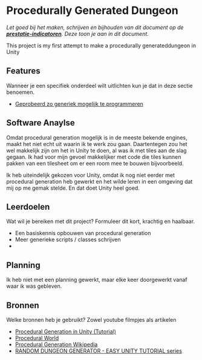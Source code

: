 ﻿# Procedurally Generated Dungeon
*Let goed bij het maken, schrijven en bijhouden van dit document op de **[prestatie-indicatoren](https://drive.google.com/drive/folders/1y8l0Zr4E8b6gYJui_pSzQaoWr-gEr6JN?usp=sharing)**. Deze toon je aan in dit document.*

This project is my first attempt to make a procedurally​ ​generated​ ​dungeon in Unity 

## Features
Wanneer je een specifiek onderdeel wilt uitlichten kun je dat in deze sectie benoemen.

- [Geprobeerd zo generiek mogelijk te programmeren](https://github.com/wesleycats/PGD/blob/master/PGD%20project/Assets/Scripts/RoomSpawner.cs)

## Software Anaylse 
Omdat procedural generation mogelijk is in de meeste bekende engines, maakt het niet echt uit waarin ik te werk zou gaan. Daartentegen zou het wel makkelijk zijn om het in Unity te doen, al was ik met tiles aan de slag gegaan. Ik had voor mijn gevoel makkelijker met code die tiles kunnen pakken van een tilesheet om er een room mee te bouwen bijvoorbeeld.

Ik heb uiteindelijk gekozen voor Unity, omdat ik nog niet eerder met procedural generation heb gewerkt en het wilde leren in een omgeving dat mij op me gemak stelde. En dat doet Unity heel goed.

## Leerdoelen 
Wat wil je bereiken met dit project? Formuleer dit kort, krachtig en haalbaar.
- Een basiskennis opbouwen van procedural generation
- Meer generieke scripts / classes schrijven
- 

## Planning 
Ik heb niet met een planning gewerkt, maar elke keer doorgewerkt vanaf waar ik was gebleven.

## Bronnen
Welke bronnen heb je gebruikt? Zowel youtube filmpjes als artikelen

- [Procedural Generation in Unity (Tutorial)](https://www.youtube.com/watch?v=nADIYwgKHv4)
- [Procedural World](http://procworld.blogspot.com/2017/06/unity-versus-unreal.html)
- [Procedural Generation Wikipedia](https://nl.wikipedia.org/wiki/Procedurele_generatie)
- [RANDOM DUNGEON GENERATOR - EASY UNITY TUTORIAL series](https://www.youtube.com/watch?v=qAf9axsyijY&)

